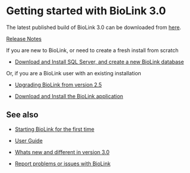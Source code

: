 # Getting started with BioLink 3.0 #

The latest published build of BioLink 3.0 can be downloaded from [here](http://downloads.ala.org.au/p/biolink).

[Release Notes](ReleaseNotes.md)

If you are new to BioLink, or need to create a fresh install from scratch
  * [Download and Install SQL Server, and create a new BioLink database](CreatingNewDatabase.md)

Or, if you are a BioLink user with an existing installation

  * [Upgrading BioLink from version 2.5](UprgadeExisting.md)

  * [Download and Install the BioLink application](InstallBiolink.md)

## See also ##

  * [Starting BioLink for the first time](FirstTime.md)

  * [User Guide](UserGuide.md)

  * [Whats new and different in version 3.0](WhatsNew.md)

  * [Report problems or issues with BioLink](ReportIssues.md)
